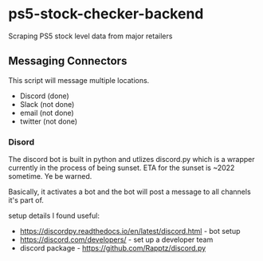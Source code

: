 # ps5-stock-checker-backend
Scraping PS5 stock level data from major retailers



## Messaging Connectors

This script will message multiple locations.

- Discord (done)
- Slack (not done)
- email (not done)
- twitter (not done)

### Disord

The discord bot is built in python and utlizes discord.py which is a wrapper currently in the process of being sunset. ETA for the sunset is ~2022 sometime. Ye be warned. 

Basically, it activates a bot and the bot will post a message to all channels it's part of. 

setup details I found useful: 
- https://discordpy.readthedocs.io/en/latest/discord.html - bot setup
- https://discord.com/developers/ - set up a developer team
- discord package - https://github.com/Rapptz/discord.py